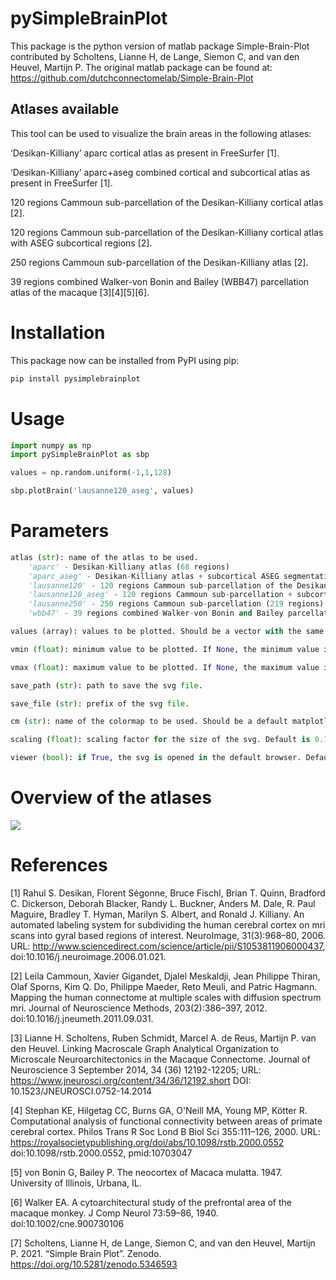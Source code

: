 # pySimpleBrainPlot

This package is the python version of matlab package Simple-Brain-Plot contributed by Scholtens, Lianne H, de Lange, Siemon C, and van den Heuvel, Martijn P. The original matlab package can be found at: 
https://github.com/dutchconnectomelab/Simple-Brain-Plot

Atlases available
---
This tool can be used to visualize the brain areas in the following atlases:

‘Desikan-Killiany’ aparc cortical atlas as present in FreeSurfer [1].

‘Desikan-Killiany’ aparc+aseg combined cortical and subcortical atlas as present in FreeSurfer [1].

120 regions Cammoun sub-parcellation of the Desikan-Killiany cortical atlas [2].

120 regions Cammoun sub-parcellation of the Desikan-Killiany cortical atlas with ASEG subcortical regions [2].

250 regions Cammoun sub-parcellation of the Desikan-Killiany atlas [2].

39 regions combined Walker-von Bonin and Bailey (WBB47) parcellation atlas of the macaque [3][4][5][6].

# Installation

This package now can be installed from PyPI using pip:

```bash
pip install pysimplebrainplot
```

# Usage

```python
import numpy as np
import pySimpleBrainPlot as sbp

values = np.random.uniform(-1,1,128)

sbp.plotBrain('lausanne120_aseg', values)
```

# Parameters

```python
atlas (str): name of the atlas to be used.
    'aparc' - Desikan-Killiany atlas (68 regions)
    'aparc_aseg' - Desikan-Killiany atlas + subcortical ASEG segmentation (82 regions)
    'lausanne120' - 120 regions Cammoun sub-parcellation of the Desikan-Killiany atlas (114 regions)
    'lausanne120_aseg' - 120 regions Cammoun sub-parcellation + subcortical ASEG segmentation (128 regions)
    'lausanne250' - 250 regions Cammoun sub-parcellation (219 regions)
    'wbb47' - 39 regions combined Walker-von Bonin and Bailey parcellation atlas of the macaque (39 regions)

values (array): values to be plotted. Should be a vector with the same length as the number of regions in the atlas.

vmin (float): minimum value to be plotted. If None, the minimum value in the values vector is used.

vmax (float): maximum value to be plotted. If None, the maximum value in the values vector is used.

save_path (str): path to save the svg file.

save_file (str): prefix of the svg file.

cm (str): name of the colormap to be used. Should be a default matplotlib colormap.

scaling (float): scaling factor for the size of the svg. Default is 0.1.

viewer (bool): if True, the svg is opened in the default browser. Default is False.
```

# Overview of the atlases

![](https://picture-of-howard.oss-cn-shanghai.aliyuncs.com/img/202401041246901.png)


# References

[1] Rahul S. Desikan, Florent Ségonne, Bruce Fischl, Brian T. Quinn, Bradford C. Dickerson, Deborah Blacker, Randy L. Buckner, Anders M. Dale, R. Paul Maguire, Bradley T. Hyman, Marilyn S. Albert, and Ronald J. Killiany. An automated labeling system for subdividing the human cerebral cortex on mri scans into gyral based regions of interest. NeuroImage, 31(3):968–80, 2006. URL: http://www.sciencedirect.com/science/article/pii/S1053811906000437, doi:10.1016/j.neuroimage.2006.01.021.

[2] Leila Cammoun, Xavier Gigandet, Djalel Meskaldji, Jean Philippe Thiran, Olaf Sporns, Kim Q. Do, Philippe Maeder, Reto Meuli, and Patric Hagmann. Mapping the human connectome at multiple scales with diffusion spectrum mri. Journal of Neuroscience Methods, 203(2):386–397, 2012. doi:10.1016/j.jneumeth.2011.09.031.

[3] Lianne H. Scholtens, Ruben Schmidt, Marcel A. de Reus, Martijn P. van den Heuvel. Linking Macroscale Graph Analytical Organization to Microscale Neuroarchitectonics in the Macaque Connectome. Journal of Neuroscience 3 September 2014, 34 (36) 12192-12205; URL: https://www.jneurosci.org/content/34/36/12192.short DOI: 10.1523/JNEUROSCI.0752-14.2014

[4] Stephan KE, Hilgetag CC, Burns GA, O'Neill MA, Young MP, Kötter R. Computational analysis of functional connectivity between areas of primate cerebral cortex. Philos Trans R Soc Lond B Biol Sci 355:111–126, 2000. URL: https://royalsocietypublishing.org/doi/abs/10.1098/rstb.2000.0552 doi:10.1098/rstb.2000.0552, pmid:10703047

[5] von Bonin G, Bailey P. The neocortex of Macaca mulatta. 1947. University of Illinois, Urbana, IL.

[6] Walker EA. A cytoarchitectural study of the prefrontal area of the macaque monkey. J Comp Neurol 73:59–86, 1940. doi:10.1002/cne.900730106

[7] Scholtens, Lianne H, de Lange, Siemon C, and van den Heuvel, Martijn P. 2021. “Simple Brain Plot”. Zenodo. https://doi.org/10.5281/zenodo.5346593